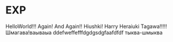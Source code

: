 # EXP
HelloWorld!!! Again! And Again!!
Hiushki!
Harry Heraiuki Tagawa!!!!! 
Шмагава!ваываыа
ddefweffefffdgdgsdgfaafdfdf тыква-шмыква
